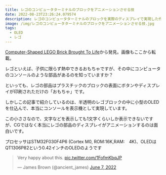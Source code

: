 ```yaml
---
title: レゴのコンピュータターミナルのブロックをアニメーションさせる技
date: 2022-08-23T23:26:24.079574
description: レゴのコンピュータターミナルのブロックを実際のディスプレイで実現した作例を紹介します
image: /img/レゴのコンピュータターミナルのブロックをアニメーションさせる技.jpg
tags:
  - OLED
  - レゴ
---
```

[Computer-Shaped LEGO Brick Brought To Life](https://hackaday.com/2022/06/08/computer-shaped-lego-brick-brought-to-life/)から発見。画像もここから転載。

レゴといえば、子供に限らず熱中できるおもちゃですが、その中にコンピュータのコンソールのような部品があるのを知っていますか？

といっても、レゴの部品はプラスチックのブロックの表面にボタンやディスプレイが印刷されただけの「おもちゃ」です。

しかしこの記事で紹介しているのは、半透明のレゴブロックの中に小型のOLEDを仕込んで、本当にコンソールを表示機として実現しています。

この小ささなので、文字などを表示しても1文字くらいしか表示できないですが、CGではなく本当にレゴの部品のディスプレイがアニメーションするのは面白いです。

プロセッサはSTM32F030F4P6 (Cortex M0, ROM:16K,RAM:　4K)、OLEDはQT1306P82という0.42インチのOLEDのようです


<blockquote class="twitter-tweet"><p lang="en" dir="ltr">Very happy about this. <a href="https://t.co/1FofmKbqJP">pic.twitter.com/1FofmKbqJP</a></p>&mdash; James Brown (@ancient_james) <a href="https://twitter.com/ancient_james/status/1534002794726031360?ref_src=twsrc%5Etfw">June 7, 2022</a></blockquote> <script async src="https://platform.twitter.com/widgets.js" charset="utf-8"></script>
